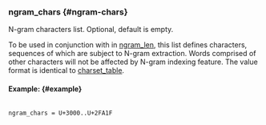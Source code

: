 ### ngram_chars {#ngram-chars}

N-gram characters list. Optional, default is empty.

To be used in conjunction with in [ngram_len](../../index_configuration_options/ngramlen.md), this list defines characters, sequences of which are subject to N-gram extraction. Words comprised of other characters will not be affected by N-gram indexing feature. The value format is identical to [charset_table](../../index_configuration_options/charsettable.md).

#### Example: {#example}

```

ngram_chars = U+3000..U+2FA1F

```